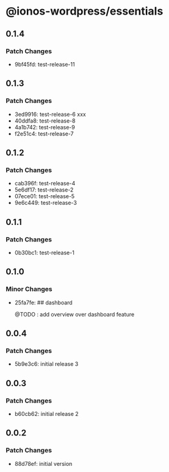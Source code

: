 # @ionos-wordpress/essentials

## 0.1.4

### Patch Changes

- 9bf45fd: test-release-11

## 0.1.3

### Patch Changes

- 3ed9916: test-release-6 xxx
- 40ddfa8: test-release-8
- 4a1b742: test-release-9
- f2e51c4: test-release-7

## 0.1.2

### Patch Changes

- cab396f: test-release-4
- 5e6df17: test-release-2
- 07ece01: test-release-5
- 9e6c449: test-release-3

## 0.1.1

### Patch Changes

- 0b30bc1: test-release-1

## 0.1.0

### Minor Changes

- 25fa7fe: ## dashboard

  @TODO : add overview over dashboard feature

## 0.0.4

### Patch Changes

- 5b9e3c6: initial release 3

## 0.0.3

### Patch Changes

- b60cb62: initial release 2

## 0.0.2

### Patch Changes

- 88d78ef: initial version
